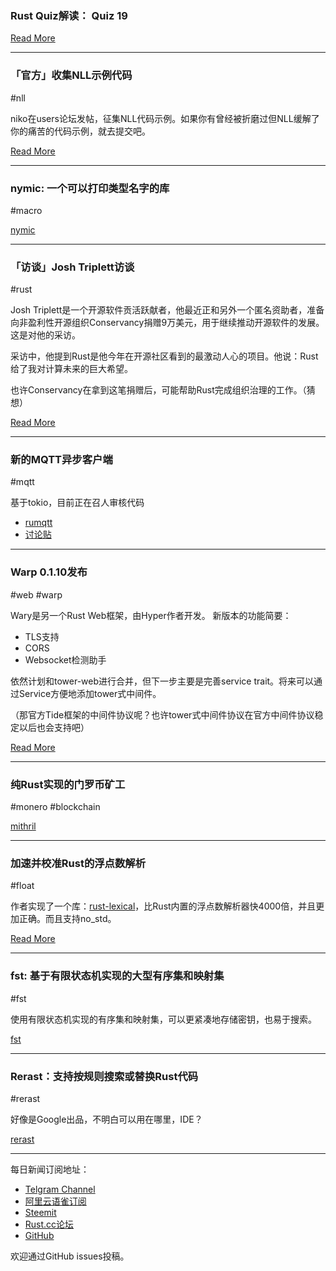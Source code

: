 ### Rust Quiz解读： Quiz 19

[Read More](https://zhuanlan.zhihu.com/p/52661087)

---

### 「官方」收集NLL示例代码

#nll

niko在users论坛发帖，征集NLL代码示例。如果你有曾经被折磨过但NLL缓解了你的痛苦的代码示例，就去提交吧。

[Read More](https://users.rust-lang.org/t/collecting-nll-examples-for-a-blog-post/23357)

---

### nymic: 一个可以打印类型名字的库

#macro

[nymic](https://github.com/myrrlyn/nymic)

---

### 「访谈」Josh Triplett访谈

#rust

Josh Triplett是一个开源软件贡活跃献者，他最近正和另外一个匿名资助者，准备向非盈利性开源组织Conservancy捐赠9万美元，用于继续推动开源软件的发展。这是对他的采访。

采访中，他提到Rust是他今年在开源社区看到的最激动人心的项目。他说：Rust给了我对计算未来的巨大希望。

也许Conservancy在拿到这笔捐赠后，可能帮助Rust完成组织治理的工作。（猜想）

[Read More](https://sfconservancy.org/blog/2018/dec/18/JoshT/)

---

### 新的MQTT异步客户端

#mqtt

基于tokio，目前正在召人审核代码

- [rumqtt](https://github.com/AtherEnergy/rumqtt)
- [讨论贴](https://www.reddit.com/r/rust/comments/a79j5v/rumqtt_release_async_version/)

---

### Warp 0.1.10发布

#web #warp

Wary是另一个Rust Web框架，由Hyper作者开发。 新版本的功能简要：

- TLS支持
- CORS
- Websocket检测助手

依然计划和tower-web进行合并，但下一步主要是完善service trait。将来可以通过Service方便地添加tower式中间件。

（那官方Tide框架的中间件协议呢？也许tower式中间件协议在官方中间件协议稳定以后也会支持吧）

[Read More](https://seanmonstar.com/post/181223452087/warp-v0110)

---

### 纯Rust实现的门罗币矿工

#monero #blockchain

[mithril](https://github.com/Ragnaroek/mithril)

---

### 加速并校准Rust的浮点数解析

#float

作者实现了一个库：[rust-lexical](https://github.com/Alexhuszagh/rust-lexical)，比Rust内置的浮点数解析器快4000倍，并且更加正确。而且支持no_std。

[Read More](https://www.reddit.com/r/rust/comments/a6j5j1/making_rust_float_parsing_fast_and_correct/)

---

### fst: 基于有限状态机实现的大型有序集和映射集

#fst

使用有限状态机实现的有序集和映射集，可以更紧凑地存储密钥，也易于搜索。

[fst](https://github.com/BurntSushi/fst)

---

### Rerast：支持按规则搜索或替换Rust代码

#rerast

好像是Google出品，不明白可以用在哪里，IDE？

[rerast](https://github.com/google/rerast)

---

每日新闻订阅地址：

- [Telgram Channel](https://t.me/rust_daily_news )
- [阿里云语雀订阅](https://www.yuque.com/chaosbot/rustnews)
- [Steemit](https://steemit.com/@blackanger)
- [Rust.cc论坛](https://rust.cc)
- [GitHub](https://github.com/RustStudy/rust_daily_news)

欢迎通过GitHub issues投稿。
